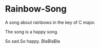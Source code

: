 # Rainbow-Song

A song about rainbows in the key of C major.

The song is a happy song.

So sad.So happy. BlaBlaBla
